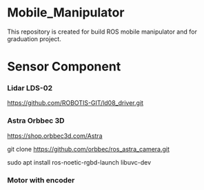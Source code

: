 # Mobile_Manipulator
This repository is created for build ROS mobile manipulator and for graduation project.

# Sensor Component
### Lidar LDS-02
https://github.com/ROBOTIS-GIT/ld08_driver.git
### Astra Orbbec 3D
https://shop.orbbec3d.com/Astra

git clone https://github.com/orbbec/ros_astra_camera.git

sudo apt install ros-noetic-rgbd-launch libuvc-dev
### Motor with encoder
